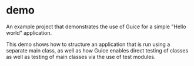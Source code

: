 # demo

An example project that demonstrates the use of Guice for a simple "Hello world" application.

This demo shows how to structure an application that is run using a separate main class, as well as
how Guice enables direct testing of classes as well as testing of main classes via the use of test
modules.
